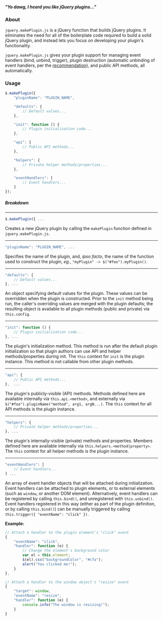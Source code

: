 #### *"Yo dawg, I heard you like jQuery plugins..."* ####


### About ###

`jquery.makePlugin.js` is a jQuery function that builds jQuery plugins. It eliminates
the need for all of the boilerplate code required to build a solid jQuery plugin, and
instead lets you focus on developing your plugin's functionality.

`jquery.makePlugin.js` gives your plugin support for managing event handlers (bind, unbind,
trigger), plugin destruction (automatic unbinding of event handlers, per the
[recommendation](http://docs.jquery.com/Plugins/Authoring#Events)), and public API methods,
all automatically.


### Usage ###

```javascript
$.makePlugin({
    "pluginName": "PLUGIN_NAME",

    "defaults": {
        // Default values...
    },

    "init": function () {
        // Plugin initialization code...
    },

    "api": {
        // Public API methods...
    },

    "helpers": {
        // Private helper methods/properties...
    },

    "eventHandlers": [
        // Event handlers...
    ]
});
```

##### Breakdown #####

-----

```javascript
$.makePlugin({ ...
```

Creates a new jQuery plugin by calling the `makePlugin` function defined in
`jquery.makePlugin.js`.

-----

```javascript
"pluginName": "PLUGIN_NAME", ...
```

Specifies the name of the plugin, and, *ipso facto*, the name of the function
used to construct the plugin, *eg.*, `"myPlugin" -> $("#foo").myPlugin()`.

-----

```javascript
"defaults": {
    // Default values...
}, ...
```

An object specifying default values for the plugin. These values can be overridden
when the plugin is constructed. Prior to the `init` method being run, the caller's
overriding values are merged with the plugin defaults; the resulting object is available
to all plugin methods (public and private) via `this.config`.

-----

```javascript
"init": function () {
    // Plugin initialization code...
}, ...
```

The plugin's initialization method. This method is run after the default plugin initialization
so that plugin authors can use API and helper methods/properties during init. The `this` context
for `init` is the plugin instance. This method is not callable from other plugin methods.

-----

```javascript
"api": {
    // Public API methods...
},  ...
```

The plugin's publicly-visible (API) methods. Methods defined here are available internally
via `this.api.<method>`, and externally via `$("#foo").pluginName("method", arg1, argN...)`.
The `this` context for all API methods is the plugin instance.

-----

```javascript
"helpers": {
    // Private helper methods/properties...
}, ...
```

The plugin's internally-visible (private) methods and properties. Members defined here are
available internally via `this.helpers.<method|property>`. The `this` context for all helper
methods is the plugin instance.

-----

```javascript
"eventHandlers": [
    // Event handlers...
] ...
```

An array of event handler objects that will be attached during initialization. Event handlers
can be attached to plugin elements, or to external elements (such as `window`, or another DOM
element). Alternatively, event handlers can be registered by calling `this.bind()`, and
unregistered with `this.unbind()`. Event handlers registered in this way (either as part of the
plugin definition, or by calling `this.bind()`) can be manually triggered by calling
`this.trigger({ "eventName": "click" })`.

**Example:**

```javascript
// Attach a handler to the plugin element's "click" event
{
    "eventName": "click",
    "handler": function (e) {
        // Change the element's background color
        var el = this.element;
        $(el).css("backgroundColor", "#cfa");
        alert("You clicked me!");
    }
},

// Attach a handler to the window object's "resize" event
{
    "target": window,
    "eventName": "resize",
    "handler": function (e) {
        console.info("The window is resizing!");
    }
}
```
